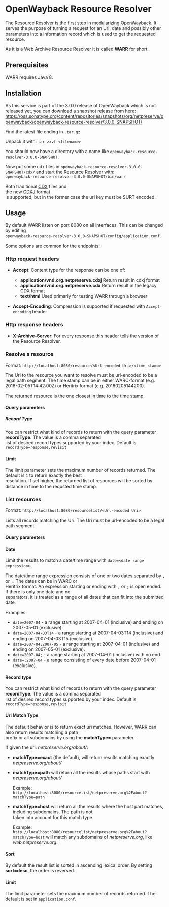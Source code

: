 # OpenWayback Resource Resolver

The Resource Resolver is the first step in modularizing OpenWayback. It serves the purpose of turning a request for an
Uri, date and possibly other parameters into a information record which is used to get the requested resource.

As it is a Web Archive Resource Resolver it is called **WARR** for short.

## Prerequisites

WARR requires Java 8.

## Installation

As this service is part of the 3.0.0 release of OpenWayback which is not released yet, you can download a snapshot
release from here:
https://oss.sonatype.org/content/repositories/snapshots/org/netpreserve/openwayback/openwayback-resource-resolver/3.0.0-SNAPSHOT/

Find the latest file ending in `.tar.gz`

Unpack it with: `tar zxvf <filename>`

You should now have a directory with a name like `openwayback-resource-resolver-3.0.0-SNAPSHOT`.

Now put some cdx files in `openwayback-resource-resolver-3.0.0-SNAPSHOT/cdx/` and start the Resource Resolver with:  
`openwayback-resource-resolver-3.0.0-SNAPSHOT/bin/warr`

Both traditional [CDX](http://iipc.github.io/warc-specifications/specifications/cdx-format/cdx-2015/) files and  
the new [CDXJ](http://iipc.github.io/warc-specifications/specifications/cdx-format/openwayback-cdxj/) format  
is supported, but in the former case the url key must be SURT encoded.

## Usage

By default WARR listen on port 8080 on all interfaces. This can be changed by editing  
`openwayback-resource-resolver-3.0.0-SNAPSHOT/config/application.conf`.

Some options are common for the endpoints:


### Http request headers

* **Accept**: Content type for the response can be one of:
    * **application/vnd.org.netpreserve.cdxj** Return result in cdxj format
    * **application/vnd.org.netpreserve.cdx** Return result in the legacy CDX format
    * **text/html** Used primarly for testing WARR through a browser

* **Accept-Encoding**: Compression is supported if requested with `Accept-encoding` header

### Http response headers

* **X-Archive-Server**: For every response this header tells the version of the Resource Resolver.

### Resolve a resource

Format: `http://localhost:8080/resource/<Url-encoded Uri>/<time stamp>`

The Uri to the resource you want to resolve must be url-encoded to be a legal path segment. The time stamp can be in either 
WARC-format (e.g. 2016-02-05T14:42:00Z) or Heritrix format (e.g. 20160205144200).

The returned resource is the one closest in time to the time stamp.


#### Query parameters

##### Record Type

You can restrict what kind of records to return with the query parameter **recordType**. The value is a comma separated  
list of desired record types supported by your index. Default is `recordType=response,revisit`

#### Limit

The limit parameter sets the maximum number of records returned. The default is `1` to return exactly the best  
resolution. If set higher, the returned list of resources will be sorted by distance in time to the requsted time stamp.


### List resources

Format: `http://localhost:8080/resourcelist/<Url-encoded Uri>`

Lists all records matching the Uri. The Uri must be url-encoded to be a legal path segment.

#### Query parameters

#### Date

Limit the results to match a date/time range with `date=<date range expression>`.

The date/time range expression consists of one or two dates separated by `,` or `;`. The dates can be in WARC or  
Heritrix format. An expression starting or ending with `,` or `;` is open ended. If there is only one date and no  
separators, it is treated as a range of all dates that can fit into the submitted date.

Examples:

* `date=2007-04` - a range starting at 2007-04-01 (inclusive) and ending on 2007-05-01 (exclusive).
* `date=2007-04-03T14` - a range starting at 2007-04-03T14 (inclusive) and ending on 2007-04-03T15 (exclusive).
* `date=2007-04;2007-05` - a range starting at 2007-04-01 (inclusive) and ending on 2007-05-01 (exclusive).
* `date=2007-04;` - a range starting at 2007-04-01 (inclusive) with no end.
* `date=;2007-04` - a range consisting of every date before 2007-04-01 (exclusive).



#### Record type

You can restrict what kind of records to return with the query parameter **recordType**. The value is a comma separated  
list of desired record types supported by your index. Default is `recordType=response,revisit`

#### Uri Match Type

The default behavior is to return exact uri matches. However, WARR can also return results matching a path  
prefix or all subdomains by using the **matchType=** parameter.

If given the uri: *netpreserve.org/about/*:

* **matchType=exact** (the default), will return results matching exactly *netpreserve.org/about/*

* **matchType=path** will return all the results whose paths start with *netpreserve.org/about/*

    Example: `http://localhost:8080/resourcelist/netpreserve.org%2Fabout?matchType=path`

* **matchType=host** will return all the results where the host part matches, including subdomains. The path is not  
    taken into account for this match type.

    Example: `http://localhost:8080/resourcelist/netpreserve.org%2Fabout?matchType=host`
    will match any subdomains of *netpreserve.org*, like *web.netpreserve.org*.

#### Sort

By default the result list is sorted in ascending lexical order. By setting **sort=desc**, the order is reversed.

#### Limit

The limit parameter sets the maximum number of records returned. The default is set in `application.conf`.
